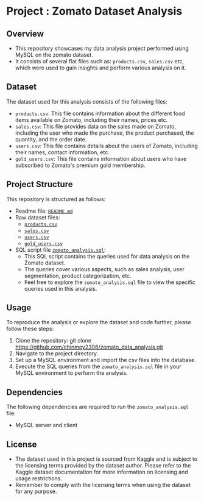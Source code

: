 # Project : Zomato Dataset Analysis
## Overview
-	This repository showcases my data analysis project performed using MySQL on the zomato dataset. 
-	It consists of several flat files such as: `products.csv`, `sales.csv` etc, which were used to gain insights and perform various analysis on it. 
## Dataset
The dataset used for this analysis consists of the following files:
-	`products.csv`: This file contains information about the different food items available on Zomato, including their names, prices etc.
-	`sales.csv`: This file provides data on the sales made on Zomato, including the user who made the purchase, the product purchased, the quantity, and the order date.
-	`users.csv`: This file contains details about the users of Zomato, including their names, contact information, etc.
-	`gold_users.csv`: This file contains information about users who have subscribed to Zomato's premium gold membership.
## Project Structure
This repository is structured as follows:
- Readme file: [`README.md`](https://github.com/chinmoy2306/zomato_data_analysis/blob/093541fe9dbfcc8e9b3823a7601134e172a4b397/README.md)
- Raw dataset files:
	- [`products.csv`](https://github.com/chinmoy2306/zomato_data_analysis/blob/093541fe9dbfcc8e9b3823a7601134e172a4b397/products.csv) 
	- [`sales.csv`](https://github.com/chinmoy2306/zomato_data_analysis/blob/093541fe9dbfcc8e9b3823a7601134e172a4b397/sales.csv)
	- [`users.csv`](https://github.com/chinmoy2306/zomato_data_analysis/blob/093541fe9dbfcc8e9b3823a7601134e172a4b397/users.csv) 
	- [`gold_users.csv`](https://github.com/chinmoy2306/zomato_data_analysis/blob/f643f754edf051d5c5303df7eb824cdbc95a5244/gold_users.csv)
- SQL script file [`zomato_analysis.sql`](https://github.com/chinmoy2306/zomato_data_analysis/blob/093541fe9dbfcc8e9b3823a7601134e172a4b397/zomato_analysis.sql): 
	- This SQL script contains the queries used for data analysis on the Zomato dataset.
	- The queries cover various aspects, such as sales analysis, user segmentation, product categorization, etc.
	- Feel free to explore the `zomato_analysis.sql` file to view the specific queries used in this analysis.
## Usage
To reproduce the analysis or explore the dataset and code further, please follow these steps:
1.	Clone the repository:
git clone https://github.com/chinmoy2306/zomato_data_analysis.git
2.	Navigate to the project directory.
3.	Set up a MySQL environment and import the csv files into the database.
4.	Execute the SQL queries from the `zomato_analysis.sql` file in your MySQL environment to perform the analysis.
## Dependencies
The following dependencies are required to run the `zomato_analysis.sql` file:
- MySQL server and client
## License
- The dataset used in this project is sourced from Kaggle and is subject to the licensing terms provided by the dataset author. Please refer to the Kaggle dataset documentation for more information on licensing and usage restrictions.
- Remember to comply with the licensing terms when using the dataset for any purpose.
